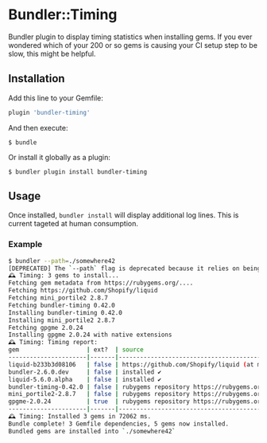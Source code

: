 [gem]: https://rubygems.org/gems/bundler-timing


# Bundler::Timing

Bundler plugin to display timing statistics when installing gems. If you ever wondered which of your 200 or so gems
is causing your CI setup step to be slow, this might be helpful.

## Installation

Add this line to your Gemfile:

```ruby
plugin 'bundler-timing'
```

And then execute:

    $ bundle

Or install it globally as a plugin:

    $ bundler plugin install bundler-timing


## Usage
Once installed, `bundler install` will display additional log lines. This is current tageted at human consumption.

### Example

```sh
$ bundler --path=./somewhere42
[DEPRECATED] The `--path` flag is deprecated because it relies on being remembered across bundler invocations, which bundler will no longer do in future versions. Instead please use `bundle config set path './somewhere42'`, and stop using this flag
🕰️ Timing: 3 gems to install...
Fetching gem metadata from https://rubygems.org/....
Fetching https://github.com/Shopify/liquid
Fetching mini_portile2 2.8.7
Fetching bundler-timing 0.42.0
Installing bundler-timing 0.42.0
Installing mini_portile2 2.8.7
Fetching gpgme 2.0.24
Installing gpgme 2.0.24 with native extensions
🕰️ Timing: Timing report:
gem                   | ext?  | source                                                         | fetch (ms) | install (ms)
----------------------|-------|----------------------------------------------------------------|------------|--------------
liquid-b233b3d08106   | false | https://github.com/Shopify/liquid (at main@b233b3d)            |        915 |            0
bundler-2.6.0.dev     | false | installed ✔️                                                    |          0 |            0
liquid-5.6.0.alpha    | false | installed ✔️                                                    |          0 |           16
bundler-timing-0.42.0 | false | rubygems repository https://rubygems.org/ or installed locally |       1684 |         1723
mini_portile2-2.8.7   | false | rubygems repository https://rubygems.org/ or installed locally |       1657 |         1727
gpgme-2.0.24          | true  | rubygems repository https://rubygems.org/ or installed locally |        515 |        69019
----------------------|-------|----------------------------------------------------------------|------------|--------------
🕰️ Timing: Installed 3 gems in 72062 ms.
Bundle complete! 3 Gemfile dependencies, 5 gems now installed.
Bundled gems are installed into `./somewhere42`
```
